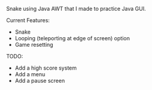 Snake using Java AWT that I made to practice Java GUI.

Current Features:

- Snake
- Looping (teleporting at edge of screen) option
- Game resetting

TODO:

- Add a high score system
- Add a menu
- Add a pause screen